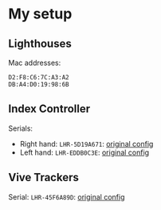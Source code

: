 # My setup

## Lighthouses

Mac addresses:

```
D2:F8:C6:7C:A3:A2
DB:A4:D0:19:98:6B
```

## Index Controller

Serials:

- Right hand: `LHR-5D19A671`: [original config](./LHR-5D19A671.json)
- Left hand: `LHR-EDDB0C3E`: [original config](./LHR-EDDB0C3E.json)


## Vive Trackers

Serial: `LHR-45F6A89D`: [original config](./LHR-45F6A89D.json)
